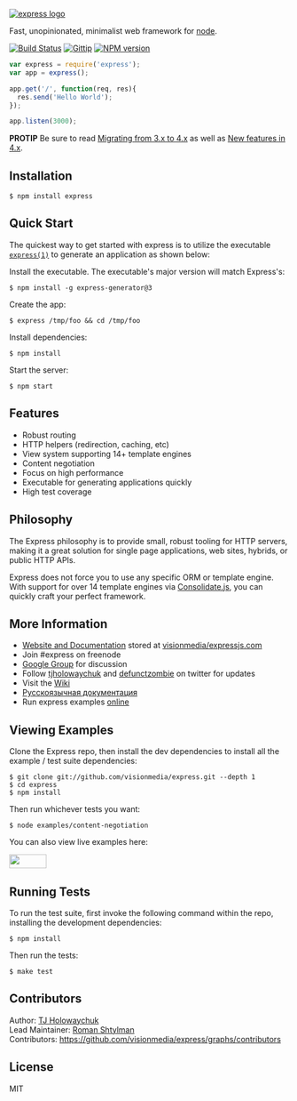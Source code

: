 [![express logo](https://i.cloudup.com/zfY6lL7eFa-3000x3000.png)](http://expressjs.com/)

  Fast, unopinionated, minimalist web framework for [node](http://nodejs.org).

  [![Build Status](https://travis-ci.org/visionmedia/express.svg?branch=master)](https://travis-ci.org/visionmedia/express) [![Gittip](http://img.shields.io/gittip/visionmedia.svg)](https://www.gittip.com/visionmedia/) [![NPM version](https://badge.fury.io/js/express.svg)](http://badge.fury.io/js/express)

```js
var express = require('express');
var app = express();

app.get('/', function(req, res){
  res.send('Hello World');
});

app.listen(3000);
```

**PROTIP** Be sure to read [Migrating from 3.x to 4.x](https://github.com/visionmedia/express/wiki/Migrating-from-3.x-to-4.x) as well as [New features in 4.x](https://github.com/visionmedia/express/wiki/New-features-in-4.x).

## Installation

    $ npm install express

## Quick Start

 The quickest way to get started with express is to utilize the executable [`express(1)`](http://github.com/expressjs/generator) to generate an application as shown below:
 
 Install the executable. The executable's major version will match Express's:
 
    $ npm install -g express-generator@3

 Create the app:

    $ express /tmp/foo && cd /tmp/foo

 Install dependencies:

    $ npm install

 Start the server:

    $ npm start

## Features

  * Robust routing
  * HTTP helpers (redirection, caching, etc)
  * View system supporting 14+ template engines
  * Content negotiation
  * Focus on high performance
  * Executable for generating applications quickly
  * High test coverage

## Philosophy

  The Express philosophy is to provide small, robust tooling for HTTP servers, making
  it a great solution for single page applications, web sites, hybrids, or public
  HTTP APIs.

  Express does not force you to use any specific ORM or template engine. With support for over
  14 template engines via [Consolidate.js](http://github.com/visionmedia/consolidate.js),
  you can quickly craft your perfect framework.

## More Information

  * [Website and Documentation](http://expressjs.com/) stored at [visionmedia/expressjs.com](https://github.com/visionmedia/expressjs.com)
  * Join #express on freenode
  * [Google Group](http://groups.google.com/group/express-js) for discussion
  * Follow [tjholowaychuk](http://twitter.com/tjholowaychuk) and [defunctzombie](https://twitter.com/defunctzombie) on twitter for updates
  * Visit the [Wiki](http://github.com/visionmedia/express/wiki)
  * [Русскоязычная документация](http://jsman.ru/express/)
  * Run express examples [online](https://runnable.com/express)

## Viewing Examples

Clone the Express repo, then install the dev dependencies to install all the example / test suite dependencies:

    $ git clone git://github.com/visionmedia/express.git --depth 1
    $ cd express
    $ npm install

Then run whichever tests you want:

    $ node examples/content-negotiation

You can also view live examples here:

<a href="https://runnable.com/express" target="_blank"><img src="https://runnable.com/external/styles/assets/runnablebtn.png" style="width:67px;height:25px;"></a>

## Running Tests

To run the test suite, first invoke the following command within the repo, installing the development dependencies:

    $ npm install

Then run the tests:

    $ make test

## Contributors
  
  Author: [TJ Holowaychuk](http://github.com/visionmedia)  
  Lead Maintainer: [Roman Shtylman](https://github.com/defunctzombie)  
  Contributors: https://github.com/visionmedia/express/graphs/contributors  

## License

MIT
